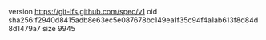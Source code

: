 version https://git-lfs.github.com/spec/v1
oid sha256:f2940d8415adb8e63ec5e087678bc149ea1f35c94f4a1ab613f8d84d8d1479a7
size 9945
